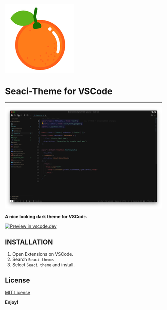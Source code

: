 ![icon](README.assets/icon.png)

# Seaci-Theme for VSCode

---

![shoot](README.assets/shot.jpg)

**A nice looking dark theme for VSCode.**

[![Preview in vscode.dev](https://img.shields.io/badge/preview%20in-vscode.dev-blue)](https://vscode.dev/theme/miguelsolorio.min-theme)

## INSTALLATION

1. Open Extensions on VSCode.
2. Search `Seaci theme`.
3. Select `Seaci theme` and install.



## License

[MIT License](LICENSE) 



**Enjoy!**
